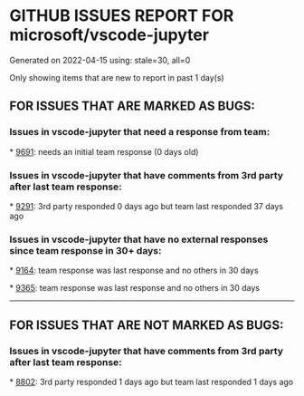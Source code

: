 
# GITHUB ISSUES REPORT FOR microsoft/vscode-jupyter


Generated on 2022-04-15 using: stale=30, all=0


Only showing items that are new to report in past 1 day(s)


## FOR ISSUES THAT ARE MARKED AS BUGS:


### Issues in vscode-jupyter that need a response from team:


\* [9691](https://github.com/microsoft/vscode-jupyter/issues/9691 "python.envFile is not respected"): needs an initial team response (0 days old)

### Issues in vscode-jupyter that have comments from 3rd party after last team response:


\* [9291](https://github.com/microsoft/vscode-jupyter/issues/9291 "Function decorators not included in code when running with shift+enter"): 3rd party responded 0 days ago but team last responded 37 days ago

### Issues in vscode-jupyter that have no external responses since team response in 30+ days:


\* [9164](https://github.com/microsoft/vscode-jupyter/issues/9164 "Kernel Display Error when use virtual env"): team response was last response and no others in 30 days

\* [9365](https://github.com/microsoft/vscode-jupyter/issues/9365 "Cannot see defaultInterpreterPath kernel when selecting kernel (&quot;Python is not installed.&quot;)."): team response was last response and no others in 30 days

---

## FOR ISSUES THAT ARE NOT MARKED AS BUGS:


### Issues in vscode-jupyter that have comments from 3rd party after last team response:


\* [8802](https://github.com/microsoft/vscode-jupyter/issues/8802 "Feature request: extend scope of `&quot;python.tensorBoard.logDirectory&quot;` and/or support variable substitution"): 3rd party responded 1 days ago but team last responded 1 days ago
